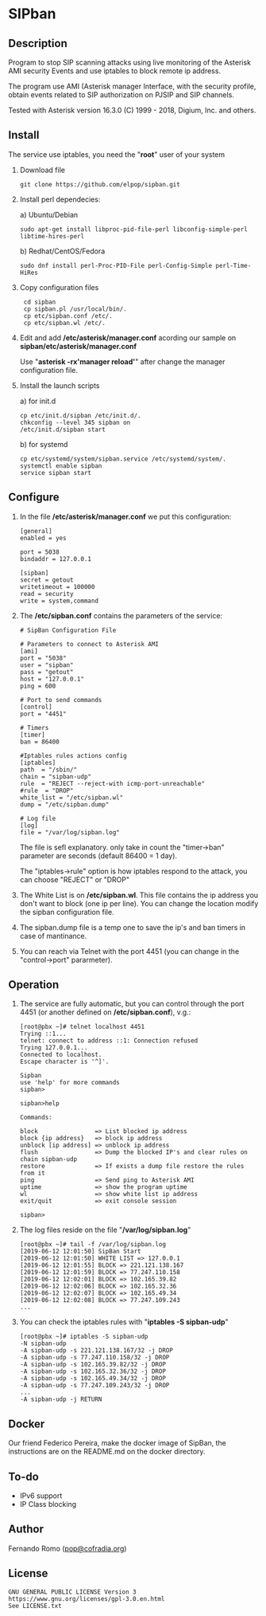 # SIPban

## Description

Program to stop SIP scanning attacks using live monitoring of the Asterisk AMI security Events and use iptables to block remote ip address.

The program use AMI (Asterisk manager Interface, with the security profile, obtain events related to SIP authorization on PJSIP and SIP channels.

Tested with Asterisk version 16.3.0 (C) 1999 - 2018, Digium, Inc. and others.
    
## Install
   
The service use iptables, you need the "**root**" user of your system

1. Download file
  
    ```
    git clone https://github.com/elpop/sipban.git
    ```  

2. Install perl dependecies:
         
    a) Ubuntu/Debian
         
    ```
    sudo apt-get install libproc-pid-file-perl libconfig-simple-perl libtime-hires-perl
    ```
         
    b) Redhat/CentOS/Fedora
    
    ```     
    sudo dnf install perl-Proc-PID-File perl-Config-Simple perl-Time-HiRes
    ```
         
3. Copy configuration files

    ```      
     cd sipban
     cp sipban.pl /usr/local/bin/.
     cp etc/sipban.conf /etc/.
     cp etc/sipban.wl /etc/.
    ```
    
4. Edit and add **/etc/asterisk/manager.conf** acording our sample on **sipban/etc/asterisk/manager.conf**
         
    Use "**asterisk -rx'manager reload'**" after change the manager configuration file.
         
5. Install the launch scripts
      
    a) for init.d 
    
    ```     
    cp etc/init.d/sipban /etc/init.d/.
    chkconfig --level 345 sipban on
    /etc/init.d/sipban start
    ```
                    
    b) for systemd
    
    ```     
    cp etc/systemd/system/sipban.service /etc/systemd/system/.
    systemctl enable sipban
    service sipban start
    ```
    
## Configure

1. In the file **/etc/asterisk/manager.conf** we put this configuration:

    ```
    [general]
    enabled = yes
    
    port = 5038
    bindaddr = 127.0.0.1
    
    [sipban]
    secret = getout
    writetimeout = 100000
    read = security
    write = system,command
    ```

2. The **/etc/sipban.conf** contains the parameters of the service:

    ```   
    # SipBan Configuration File
    
    # Parameters to connect to Asterisk AMI
    [ami]
    port = "5038"
    user = "sipban"
    pass = "getout"
    host = "127.0.0.1"
    ping = 600
    
    # Port to send commands
    [control]
    port = "4451"
    
    # Timers
    [timer]
    ban = 86400
    
    #Iptables rules actions config
    [iptables]
    path  = "/sbin/"
    chain = "sipban-udp"
    rule  = "REJECT --reject-with icmp-port-unreachable"
    #rule  = "DROP"
    white_list = "/etc/sipban.wl"
    dump = "/etc/sipban.dump"
    
    # Log file
    [log]
    file = "/var/log/sipban.log"
    ```
    
    The file is sefl explanatory. only take in count the "timer->ban" parameter are seconds (default 86400 = 1 day).
   
    The "iptables->rule" option is how iptables respond to the attack, you can choose "REJECT" or "DROP"
   
3. The White List is on **/etc/sipban.wl**. This file contains the ip address you don't want to block (one ip per line). You can change the location modify the sipban configuration file.
   
4. The sipban.dump file is a temp one to save the ip's and ban timers in case of mantinance.
   
5. You can reach via Telnet with the port 4451 (you can change in the "control->port" pararmeter).
        
## Operation

1. The service are fully automatic, but you can control through the port 4451 (or another defined on **/etc/sipban.conf**), v.g.:
   
    ```   
    [root@pbx ~]# telnet localhost 4451
    Trying ::1...
    telnet: connect to address ::1: Connection refused
    Trying 127.0.0.1...
    Connected to localhost.
    Escape character is '^]'.
        
    Sipban
    use 'help' for more commands
    sipban>
     
    sipban>help
        
    Commands:
        
    block                => List blocked ip address
    block {ip address}   => block ip address
    unblock [ip address] => unblock ip address
    flush                => Dump the blocked IP's and clear rules on chain sipban-udp
    restore              => If exists a dump file restore the rules from it
    ping                 => Send ping to Asterisk AMI
    uptime               => show the program uptime
    wl                   => show white list ip address
    exit/quit            => exit console session
        
    sipban>
    ```
    
2. The log files reside on the file "**/var/log/sipban.log**"
   
    ```
    [root@pbx ~]# tail -f /var/log/sipban.log 
    [2019-06-12 12:01:50] SipBan Start
    [2019-06-12 12:01:50] WHITE LIST => 127.0.0.1
    [2019-06-12 12:01:55] BLOCK => 221.121.138.167
    [2019-06-12 12:01:59] BLOCK => 77.247.110.158
    [2019-06-12 12:02:01] BLOCK => 102.165.39.82
    [2019-06-12 12:02:06] BLOCK => 102.165.32.36
    [2019-06-12 12:02:07] BLOCK => 102.165.49.34
    [2019-06-12 12:02:08] BLOCK => 77.247.109.243
    ...   
    ```

3. You can check the iptables rules with "**iptables -S sipban-udp**"
   
    ```
    [root@pbx ~]# iptables -S sipban-udp
    -N sipban-udp
    -A sipban-udp -s 221.121.138.167/32 -j DROP 
    -A sipban-udp -s 77.247.110.158/32 -j DROP 
    -A sipban-udp -s 102.165.39.82/32 -j DROP 
    -A sipban-udp -s 102.165.32.36/32 -j DROP 
    -A sipban-udp -s 102.165.49.34/32 -j DROP 
    -A sipban-udp -s 77.247.109.243/32 -j DROP 
    ...
    -A sipban-udp -j RETURN 
    ```

## Docker

Our friend Federico Pereira, make the docker image of SipBan, the instructions are on the README.md on the docker directory.


## To-do

   - IPv6 support
   - IP Class blocking

## Author

   Fernando Romo (pop@cofradia.org)

## License
     
```
GNU GENERAL PUBLIC LICENSE Version 3
https://www.gnu.org/licenses/gpl-3.0.en.html
See LICENSE.txt
```
